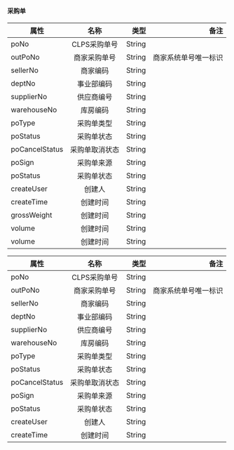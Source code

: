 #### 采购单

| 属性   | 名称            |  类型 | 备注|
|----------|:-------------:|------:| ------:|
| poNo |  CLPS采购单号 | String | |
| outPoNo | 商家采购单号 |    String | 商家系统单号唯一标识 |
| sellerNo | 商家编码 |    String | |
| deptNo |    事业部编码   |   String | |
| supplierNo | 供应商编号 |    String |  |
| warehouseNo | 库房编码 |    String | |
| poType | 采购单类型  |    String | |
| poStatus | 采购单状态 |    String | |
| poCancelStatus | 采购单取消状态 |    String | |
| poSign | 采购单来源 |    String | |
| poStatus | 采购单状态 |    String | |
| createUser | 创建人 |    String | |
| createTime | 创建时间 |    String | |
| grossWeight | 创建时间 |    String | |
| volume | 创建时间 |    String | |
| volume | 创建时间 |    String | |


| 属性   | 名称            |  类型 | 备注|
|----------|:-------------:|------:| ------:|
| poNo |  CLPS采购单号 | String | |
| outPoNo | 商家采购单号 |    String | 商家系统单号唯一标识 |
| sellerNo | 商家编码 |    String | |
| deptNo |    事业部编码   |   String | |
| supplierNo | 供应商编号 |    String |  |
| warehouseNo | 库房编码 |    String | |
| poType | 采购单类型  |    String | |
| poStatus | 采购单状态 |    String | |
| poCancelStatus | 采购单取消状态 |    String | |
| poSign | 采购单来源 |    String | |
| poStatus | 采购单状态 |    String | |
| createUser | 创建人 |    String | |
| createTime | 创建时间 |    String | |